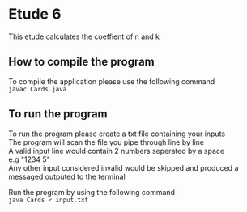# Etude 6
This etude calculates the coeffient of n and k  
## How to compile the program
To compile the application please use the following command  
``` javac Cards.java ```  
## To run the program
To run the program please create a txt file containing your inputs  
The program will scan the file you pipe through line by line  
A valid input line would contain 2 numbers seperated by a space  
e.g "1234 5"  
Any other input considered invalid would be skipped and produced a messaged outputed to the terminal  
  
Run the program by using the following command  
``` java Cards < input.txt ```